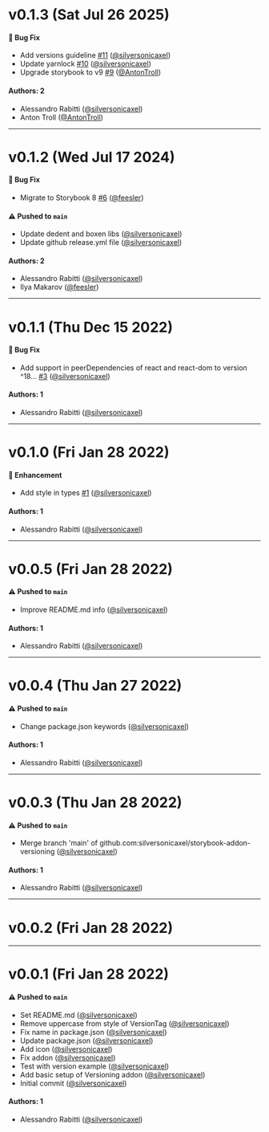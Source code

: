 # v0.1.3 (Sat Jul 26 2025)

#### 🐛 Bug Fix

- Add versions guideline [#11](https://github.com/silversonicaxel/storybook-addon-versioning/pull/11) ([@silversonicaxel](https://github.com/silversonicaxel))
- Update yarnlock [#10](https://github.com/silversonicaxel/storybook-addon-versioning/pull/10) ([@silversonicaxel](https://github.com/silversonicaxel))
- Upgrade storybook to v9 [#9](https://github.com/silversonicaxel/storybook-addon-versioning/pull/9) ([@AntonTroll](https://github.com/AntonTroll))

#### Authors: 2

- Alessandro Rabitti ([@silversonicaxel](https://github.com/silversonicaxel))
- Anton Troll ([@AntonTroll](https://github.com/AntonTroll))

---

# v0.1.2 (Wed Jul 17 2024)

#### 🐛 Bug Fix

- Migrate to Storybook 8 [#6](https://github.com/silversonicaxel/storybook-addon-versioning/pull/6) ([@feesler](https://github.com/feesler))

#### ⚠️ Pushed to `main`

- Update dedent and boxen libs ([@silversonicaxel](https://github.com/silversonicaxel))
- Update github release.yml file ([@silversonicaxel](https://github.com/silversonicaxel))

#### Authors: 2

- Alessandro Rabitti ([@silversonicaxel](https://github.com/silversonicaxel))
- Ilya Makarov ([@feesler](https://github.com/feesler))

---

# v0.1.1 (Thu Dec 15 2022)

#### 🐛 Bug Fix

- Add support in peerDependencies of react and react-dom to version ^18… [#3](https://github.com/silversonicaxel/storybook-addon-versioning/pull/3) ([@silversonicaxel](https://github.com/silversonicaxel))

#### Authors: 1

- Alessandro Rabitti ([@silversonicaxel](https://github.com/silversonicaxel))

---

# v0.1.0 (Fri Jan 28 2022)

#### 🚀 Enhancement

- Add style in types [#1](https://github.com/silversonicaxel/storybook-addon-versioning/pull/1) ([@silversonicaxel](https://github.com/silversonicaxel))

#### Authors: 1

- Alessandro Rabitti ([@silversonicaxel](https://github.com/silversonicaxel))

---

# v0.0.5 (Fri Jan 28 2022)

#### ⚠️ Pushed to `main`

- Improve README.md info ([@silversonicaxel](https://github.com/silversonicaxel))

#### Authors: 1

- Alessandro Rabitti ([@silversonicaxel](https://github.com/silversonicaxel))

---

# v0.0.4 (Thu Jan 27 2022)

#### ⚠️ Pushed to `main`

- Change package.json keywords ([@silversonicaxel](https://github.com/silversonicaxel))

#### Authors: 1

- Alessandro Rabitti ([@silversonicaxel](https://github.com/silversonicaxel))

---

# v0.0.3 (Thu Jan 28 2022)

#### ⚠️ Pushed to `main`

- Merge branch 'main' of github.com:silversonicaxel/storybook-addon-versioning ([@silversonicaxel](https://github.com/silversonicaxel))

#### Authors: 1

- Alessandro Rabitti ([@silversonicaxel](https://github.com/silversonicaxel))

---

# v0.0.2 (Fri Jan 28 2022)



---

# v0.0.1 (Fri Jan 28 2022)

#### ⚠️ Pushed to `main`

- Set README.md ([@silversonicaxel](https://github.com/silversonicaxel))
- Remove uppercase from style of VersionTag ([@silversonicaxel](https://github.com/silversonicaxel))
- Fix name in package.json ([@silversonicaxel](https://github.com/silversonicaxel))
- Update package.json ([@silversonicaxel](https://github.com/silversonicaxel))
- Add icon ([@silversonicaxel](https://github.com/silversonicaxel))
- Fix addon ([@silversonicaxel](https://github.com/silversonicaxel))
- Test with version example ([@silversonicaxel](https://github.com/silversonicaxel))
- Add basic setup of Versioning addon ([@silversonicaxel](https://github.com/silversonicaxel))
- Initial commit ([@silversonicaxel](https://github.com/silversonicaxel))

#### Authors: 1

- Alessandro Rabitti ([@silversonicaxel](https://github.com/silversonicaxel))
